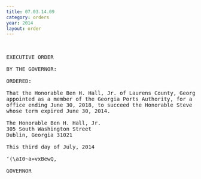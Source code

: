```yaml
---
title: 07.03.14.09
category: orders
year: 2014
layout: order
---
```


<pre> 

EXECUTIVE ORDER

BY THE GOVERNOR:

ORDERED:

That the Honorable Ben H. Hall, Jr. of Laurens County, Georgia, is
appointed as a member of the Georgia Ports Authority, for a term of
office ending June 30, 2018, to succeed the Honorable Steve Green,
whose term expired June 30, 2014.

The Honorable Ben H. Hall, Jr.
305 South Washington Street
Dublin, Georgia 31021

This third day of July, 2014

‘(\aI0~a»vxBewQ,

GOVERNOR

</pre>
